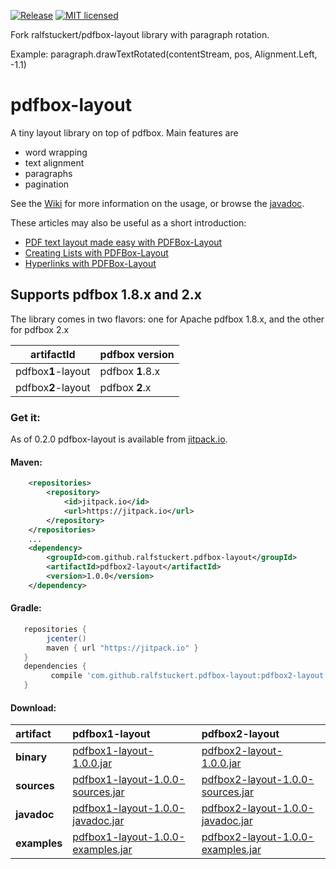 [![Release](https://jitpack.io/v/ralfstuckert/pdfbox-layout.svg)](https://jitpack.io/#ralfstuckert/pdfbox-layout)
[![MIT licensed](https://img.shields.io/badge/license-MIT-blue.svg)](./LICENSE)

Fork ralfstuckert/pdfbox-layout library with paragraph rotation.

Example: 
paragraph.drawTextRotated(contentStream, pos, Alignment.Left, -1.1)

# pdfbox-layout
A tiny layout library on top of pdfbox. Main features are

* word wrapping
* text alignment
* paragraphs 
* pagination

See the [Wiki](https://github.com/ralfstuckert/pdfbox-layout/wiki) for more information on the usage, or browse the [javadoc](https://jitpack.io/com/github/ralfstuckert/pdfbox-layout/pdfbox2-layout/1.0.0/javadoc/).

These articles may also be useful as a short introduction:
* [PDF text layout made easy with PDFBox-Layout](https://hardmockcafe.blogspot.de/2016/04/pdf-text-layout-made-easy-with-pdfbox_17.html)
* [Creating Lists with PDFBox-Layout](https://hardmockcafe.blogspot.de/2016/06/creating-lists-with-pdfbox-layout.html)
* [Hyperlinks with PDFBox-Layout](http://hardmockcafe.blogspot.de/2016/08/hyperlinks-with-pdfbox-layout_46.html)

## Supports pdfbox 1.8.x and 2.x
The library comes in two flavors: one for Apache pdfbox 1.8.x, and the other for pdfbox 2.x

artifactId | pdfbox version
---------- | -------------
pdfbox**1**-layout | pdfbox **1**.8.x
pdfbox**2**-layout | pdfbox **2**.x


### Get it:

As of 0.2.0 pdfbox-layout is available from [jitpack.io](https://jitpack.io/#ralfstuckert/pdfbox-layout). 

#### Maven:

```xml
    <repositories>
        <repository>
            <id>jitpack.io</id>
            <url>https://jitpack.io</url>
        </repository>
    </repositories>
    ...
    <dependency>
        <groupId>com.github.ralfstuckert.pdfbox-layout</groupId>
        <artifactId>pdfbox2-layout</artifactId>
        <version>1.0.0</version>
    </dependency>
```

#### Gradle:

```gradle
   repositories { 
        jcenter()
        maven { url "https://jitpack.io" }
   }
   dependencies {
         compile 'com.github.ralfstuckert.pdfbox-layout:pdfbox2-layout:1.0.0'
   }
```

#### Download:

 artifact | pdfbox**1**-layout | pdfbox**2**-layout
:--- | :--- | :---
**binary** | [pdfbox1-layout-1.0.0.jar](https://jitpack.io/com/github/ralfstuckert/pdfbox-layout/pdfbox1-layout/1.0.0/pdfbox1-layout-1.0.0.jar) | [pdfbox2-layout-1.0.0.jar](https://jitpack.io/com/github/ralfstuckert/pdfbox-layout/pdfbox2-layout/1.0.0/pdfbox2-layout-1.0.0.jar)
**sources** | [pdfbox1-layout-1.0.0-sources.jar](https://jitpack.io/com/github/ralfstuckert/pdfbox-layout/pdfbox1-layout/1.0.0/pdfbox1-layout-1.0.0-sources.jar) | [pdfbox2-layout-1.0.0-sources.jar](https://jitpack.io/com/github/ralfstuckert/pdfbox-layout/pdfbox2-layout/1.0.0/pdfbox2-layout-1.0.0-sources.jar)
**javadoc** | [pdfbox1-layout-1.0.0-javadoc.jar](https://jitpack.io/com/github/ralfstuckert/pdfbox-layout/pdfbox1-layout/1.0.0/pdfbox1-layout-1.0.0-javadoc.jar) | [pdfbox2-layout-1.0.0-javadoc.jar](https://jitpack.io/com/github/ralfstuckert/pdfbox-layout/pdfbox2-layout/1.0.0/pdfbox2-layout-1.0.0-javadoc.jar)
**examples** | [pdfbox1-layout-1.0.0-examples.jar](https://jitpack.io/com/github/ralfstuckert/pdfbox-layout/pdfbox1-layout/1.0.0/pdfbox1-layout-1.0.0-examples.jar) | [pdfbox2-layout-1.0.0-examples.jar](https://jitpack.io/com/github/ralfstuckert/pdfbox-layout/pdfbox2-layout/1.0.0/pdfbox2-layout-1.0.0-examples.jar)



